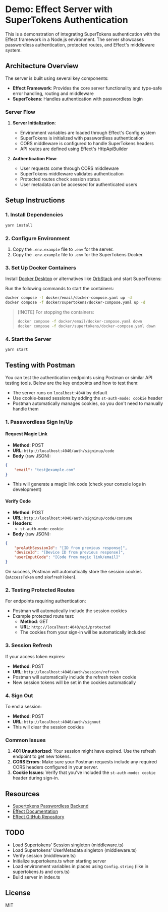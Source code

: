 # Demo: Effect Server with SuperTokens Authentication

This is a demonstration of integrating SuperTokens authentication with the Effect framework in a Node.js environment. The server showcases passwordless authentication, protected routes, and Effect's middleware system.

## Architecture Overview

The server is built using several key components:

- **Effect Framework**: Provides the core server functionality and type-safe error handling, routing and middleware
- **SuperTokens**: Handles authentication with passwordless login

### Server Flow

1. **Server Initialization**:
   - Environment variables are loaded through Effect's Config system
   - SuperTokens is initialized with passwordless authentication
   - CORS middleware is configured to handle SuperTokens headers
   - API routes are defined using Effect's HttpApiBuilder

2. **Authentication Flow**:
   - User requests come through CORS middleware
   - SuperTokens middleware validates authentication
   - Protected routes check session status
   - User metadata can be accessed for authenticated users

## Setup Instructions

### 1. Install Dependencies

```bash
yarn install
```

### 2. Configure Environment

1. Copy the `.env.example` file to `.env` for the server.
2. Copy the `.env.example` file to `.env` for the SuperTokens Docker.

### 3. Set Up Docker Containers

Install [Docker Desktop](https://www.docker.com/products/docker-desktop/) or alternatives like [OrbStack](https://orbstack.dev/) and start SuperTokens:

Run the following commands to start the containers:

```bash
docker compose -f docker/email/docker-compose.yaml up -d
docker compose -f docker/supertokens/docker-compose.yaml up -d
```

> [!NOTE] For stopping the containers:
>
> ```bash
> docker compose -f docker/email/docker-compose.yaml down
> docker compose -f docker/supertokens/docker-compose.yaml down
> ```

### 4. Start the Server

```bash
yarn start
```

## Testing with Postman

You can test the authentication endpoints using Postman or similar API testing tools. Below are the key endpoints and how to test them:

- The server runs on `localhost:4040` by default
- Use cookie-based sessions by adding the `st-auth-mode: cookie` header
- Postman automatically manages cookies, so you don't need to manually handle them

### 1. Passwordless Sign In/Up

#### Request Magic Link

- **Method**: POST
- **URL**: `http://localhost:4040/auth/signinup/code`
- **Body** (raw JSON):

```json
{
    "email": "test@example.com"
}
```

- This will generate a magic link code (check your console logs in development)

#### Verify Code

- **Method**: POST
- **URL**: `http://localhost:4040/auth/signinup/code/consume`
- **Headers**:
  - `st-auth-mode`: `cookie`
- **Body** (raw JSON):

```json
{
    "preAuthSessionId": "[ID from previous response]",
    "deviceId": "[Device ID from previous response]",
    "userInputCode": "[Code from magic link/email]"
}
```

On success, Postman will automatically store the session cookies (`sAccessToken` and `sRefreshToken`).

### 2. Testing Protected Routes

For endpoints requiring authentication:

- Postman will automatically include the session cookies
- Example protected route test:
  - **Method**: GET
  - **URL**: `http://localhost:4040/api/protected`
  - The cookies from your sign-in will be automatically included

### 3. Session Refresh

If your access token expires:

- **Method**: POST
- **URL**: `http://localhost:4040/auth/session/refresh`
- Postman will automatically include the refresh token cookie
- New session tokens will be set in the cookies automatically

### 4. Sign Out

To end a session:

- **Method**: POST
- **URL**: `http://localhost:4040/auth/signout`
- This will clear the session cookies

### Common Issues

1. **401 Unauthorized**: Your session might have expired. Use the refresh endpoint to get new tokens.
2. **CORS Errors**: Make sure your Postman requests include any required CORS headers configured in your server.
3. **Cookie Issues**: Verify that you've included the `st-auth-mode: cookie` header during sign-in.

## Resources

- [Supertokens Passwordless Backend](https://supertokens.com/docs/passwordless/custom-ui/init/backend)
- [Effect Documentation](https://effect.website/)
- [Effect GitHub Repository](https://github.com/effect-ts/effect)

## TODO

- Load Supertokens' Session singleton (middleware.ts)
- Load Supertokens' UserMetadata singleton (middleware.ts)
- Verify session (middleware.ts)
- Initialize supertokens.ts when starting server
- Load environment variables in places using `Config.string` (like in supertokens.ts and cors.ts)
- Build server in index.ts

## License

MIT

